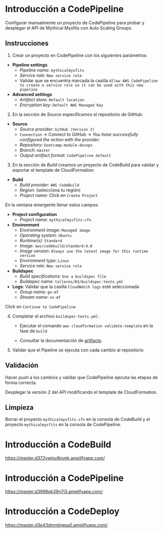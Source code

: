 # Introducción a CodePipeline

Configurar manualmente un proyecto de CodePipeline para probar y desplegar el API de Mythical Mysfits con Auto Scaling Groups.

## Instrucciones

1. Crear un proyecto en CodePipeline con los siguientes parámetros:

- **Pipeline settings**
  - *Pipeline name*: `mythicalmysfits`
  - *Service role*: `New service role`
  - Validar que se encuentra marcada la casilla `Allow AWS CodePipeline to create a service role so it can be used with this new pipeline`
- **Advanced settings**
  - *Artifact store*: `Default location`
  - *Encryption key*: `Default AWS Managed Key`

2. En la sección de *Source* especificamos el repositorio de GitHub:

- **Source**
  - *Source provider*: `GitHub (Version 2)`
  - `Connection` -> Connect to GitHub -> *You have successfully configured the action with the provider.*
  - *Repository*: `bootcamp-module-devops`
  - *Branch*: `master`
  - *Output artifact format*: `CodePipeline default`

3. En la sección de *Build* creamos un proyecto de CodeBuild para validar y exportar el template de CloudFormation:

- **Build**
  - *Build provider*: `AWS CodeBuild`
  - *Region*: (selecciona tu región)
  - *Project name*: Click en `Create Project`

En la ventana emergente llenar estos campos:

- **Project configuration**
  - *Project name*: `mythicalmysfits-cfn`
- **Environment**
  - *Environment image*: `Managed image`
  - *Operating system*: `Ubuntu`
  - *Runtime(s)*: `Standard`
  - *Image*: `aws/codebuild/standard:4.0`
  - *Image version*: `Always use the latest image for this runtime version`
  - *Environment type*: `Linux`
  - *Service role*: `New service role`
- **Buildspec**
  - *Build specifications*: `Use a buildspec file`
  - *Buildspec name*: `talleres/03/buildspec-tests.yml`
- **Logs**: Validar que la casilla `CloudWatch logs` esté seleccionada
  - *Group name*: `gn-mf`
  - *Stream name*: `sn-mf`

Click en `Continue to CodePipeline`

4. Completar el archivo `buildspec-tests.yml`:

   - Ejecutar el comando `aws cloudformation validate-template` en la fase de `build`

   - Consultar la documentación de [artifacts](https://docs.aws.amazon.com/codebuild/latest/userguide/build-spec-ref.html#build-spec.artifacts).

5. Validar que el Pipeline se ejecuta con cada cambio al repositorio

## Validación

Hacer *push* a los cambios y validar que CodePipeline ejecuta las etapas de forma correcta.

Desplegar la versión 2 del API modificando el template de CloudFormation.

## Limpieza

Borrar el proyecto `mythicalmysfits-cfn` en la consola de CodeBuild y el proyecto `mythicalmysfits` en la consola de CodePipeline.

# Introducción a CodeBuild

https://master.d372ywlov8ovek.amplifyapp.com/

# Introducción a CodePipeline

https://master.d3999qk39rj7j3.amplifyapp.com/

# Introducción a CodeDeploy

https://master.d3e43dmmbjepa0.amplifyapp.com/